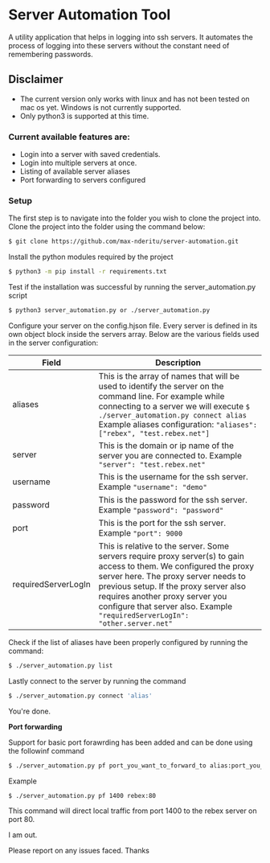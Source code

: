 # Server Automation Tool

A utility application that helps in logging into ssh servers. It automates the process of logging into these servers without the constant need of remembering passwords.

## Disclaimer
- The current version only works with linux and has not been tested on mac os yet. Windows is not currently supported.
- Only python3 is supported at this time.

### Current available features are:
* Login into a server with saved credentials.
* Login into multiple servers at once.
* Listing of available server aliases
* Port forwarding to servers configured

### Setup
The first step is to navigate into the folder you wish to clone the project into. 
Clone the project into the folder using the command below:
```sh
$ git clone https://github.com/max-nderitu/server-automation.git
```

Install the python modules required by the project
```sh
$ python3 -m pip install -r requirements.txt
```

Test if the installation was successful by running the server_automation.py script
```sh
$ python3 server_automation.py or ./server_automation.py
```

Configure your server on the config.hjson file.
Every server is defined in its own object block inside the servers array.
Below are the various fields used in the server configuration:

| Field | Description |
| ------ | ------ |
| aliases |  This is the array of names that will be used to identify the server on the command line. For example while connecting to a server we will execute ```$ ./server_automation.py connect alias ``` Example aliases configuration: `"aliases": ["rebex", "test.rebex.net"]` |           
| server |  This is the domain or ip name of the server you are connected to. Example `"server": "test.rebex.net"` |
| username |  This is the username for the ssh server. Example `"username": "demo"` |
| password | This is the password for the ssh server. Example `"password": "password"` |
| port | This is the port for the ssh server. Example `"port": 9000` |
| requiredServerLogIn | This is relative to the server. Some servers require proxy server(s) to gain access to them. We configured the proxy server here. The proxy server needs to previous setup. If the proxy server also requires another proxy server you configure that server also. Example `"requiredServerLogIn": "other.server.net"` |
                         
Check if the list of aliases have been properly configured by running the command:
```sh
$ ./server_automation.py list
```

Lastly connect to the server by running the command
```sh 
$ ./server_automation.py connect 'alias'
```
 You're done.
 
**Port forwarding**
 
 Support for basic port forawrding has been added and can be done using the followinf command
 ```sh 
$ ./server_automation.py pf port_you_want_to_forward_to alias:port_you_want_to_reach_on_the_remote_server
```
Example
```sh 
$ ./server_automation.py pf 1400 rebex:80
```

This command will direct local traffic from port 1400 to the rebex server on port 80.

I am out.

Please report on any issues faced. Thanks
